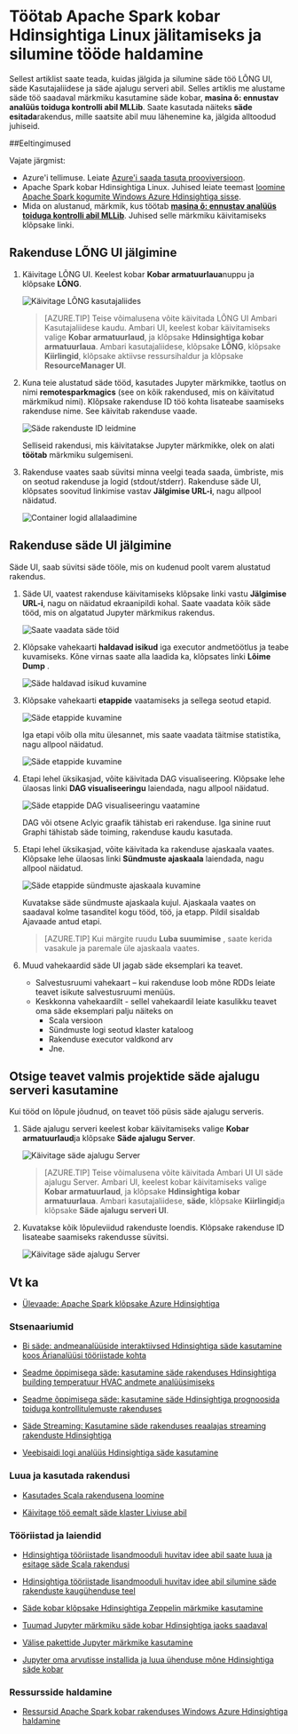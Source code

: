 <properties 
    pageTitle="Jälitamiseks ja silumine töö töötab Apache Spark klaster rakenduses Hdinsightiga | Microsoft Azure'i" 
    description="LÕNG UI, säde Kasutajaliidese ja säde ajalugu serveri abil jälgida ja silumine töid säde klaster rakenduses Windows Azure Hdinsightiga" 
    services="hdinsight" 
    documentationCenter="" 
    authors="nitinme" 
    manager="jhubbard" 
    editor="cgronlun"
    tags="azure-portal"/>

<tags 
    ms.service="hdinsight" 
    ms.workload="big-data" 
    ms.tgt_pltfrm="na" 
    ms.devlang="na" 
    ms.topic="article" 
    ms.date="08/25/2016" 
    ms.author="nitinme"/>

# <a name="track-and-debug-jobs-running-on-apache-spark-cluster-in-hdinsight-linux"></a>Töötab Apache Spark kobar Hdinsightiga Linux jälitamiseks ja silumine tööde haldamine

Sellest artiklist saate teada, kuidas jälgida ja silumine säde töö LÕNG UI, säde Kasutajaliidese ja säde ajalugu serveri abil. Selles artiklis me alustame säde töö saadaval märkmiku kasutamine säde kobar, **masina õ: ennustav analüüs toiduga kontrolli abil MLLib**. Saate kasutada näiteks **säde esitada**rakendus, mille saatsite abil muu lähenemine ka, jälgida alltoodud juhiseid.

##<a name="prerequisites"></a>Eeltingimused

Vajate järgmist:

- Azure'i tellimuse. Leiate [Azure'i saada tasuta prooviversioon](https://azure.microsoft.com/documentation/videos/get-azure-free-trial-for-testing-hadoop-in-hdinsight/).
- Apache Spark kobar Hdinsightiga Linux. Juhised leiate teemast [loomine Apache Spark kogumite Windows Azure Hdinsightiga sisse](hdinsight-apache-spark-jupyter-spark-sql.md).
- Mida on alustanud, märkmik, kus töötab **[masina õ: ennustav analüüs toiduga kontrolli abil MLLib](hdinsight-apache-spark-machine-learning-mllib-ipython.md)**. Juhised selle märkmiku käivitamiseks klõpsake linki.  

## <a name="track-an-application-in-the-yarn-ui"></a>Rakenduse LÕNG UI jälgimine

1. Käivitage LÕNG UI. Keelest kobar **Kobar armatuurlaua**nuppu ja klõpsake **LÕNG**.

    ![Käivitage LÕNG kasutajaliides](./media/hdinsight-apache-spark-job-debugging/launch-yarn-ui.png)

    >[AZURE.TIP] Teise võimalusena võite käivitada LÕNG UI Ambari Kasutajaliidese kaudu. Ambari UI, keelest kobar käivitamiseks valige **Kobar armatuurlaud**, ja klõpsake **Hdinsightiga kobar armatuurlaua**. Ambari kasutajaliidese, klõpsake **LÕNG**, klõpsake **Kiirlingid**, klõpsake aktiivse ressursihaldur ja klõpsake **ResourceManager UI**.  

3. Kuna teie alustatud säde tööd, kasutades Jupyter märkmikke, taotlus on nimi **remotesparkmagics** (see on kõik rakendused, mis on käivitatud märkmikud nimi). Klõpsake rakenduse ID töö kohta lisateabe saamiseks rakenduse nime. See käivitab rakenduse vaade.

    ![Säde rakenduste ID leidmine](./media/hdinsight-apache-spark-job-debugging/find-application-id.png)

    Selliseid rakendusi, mis käivitatakse Jupyter märkmikke, olek on alati **töötab** märkmiku sulgemiseni.

4. Rakenduse vaates saab süvitsi minna veelgi teada saada, ümbriste, mis on seotud rakenduse ja logid (stdout/stderr). Rakenduse säde UI, klõpsates soovitud linkimise vastav **Jälgimise URL-i**, nagu allpool näidatud. 

    ![Container logid allalaadimine](./media/hdinsight-apache-spark-job-debugging/download-container-logs.png)

## <a name="track-an-application-in-the-spark-ui"></a>Rakenduse säde UI jälgimine

Säde UI, saab süvitsi säde tööle, mis on kudenud poolt varem alustatud rakendus.

1. Säde UI, vaatest rakenduse käivitamiseks klõpsake linki vastu **Jälgimise URL-i**, nagu on näidatud ekraanipildi kohal. Saate vaadata kõik säde tööd, mis on algatatud Jupyter märkmikus rakendus.

    ![Saate vaadata säde töid](./media/hdinsight-apache-spark-job-debugging/view-spark-jobs.png)

2. Klõpsake vahekaarti **haldavad isikud** iga executor andmetöötlus ja teabe kuvamiseks. Kõne virnas saate alla laadida ka, klõpsates linki **Lõime Dump** .

    ![Säde haldavad isikud kuvamine](./media/hdinsight-apache-spark-job-debugging/view-spark-executors.png)
 
3. Klõpsake vahekaarti **etappide** vaatamiseks ja sellega seotud etapid.

    ![Säde etappide kuvamine](./media/hdinsight-apache-spark-job-debugging/view-spark-stages.png)

    Iga etapi võib olla mitu ülesannet, mis saate vaadata täitmise statistika, nagu allpool näidatud.

    ![Säde etappide kuvamine](./media/hdinsight-apache-spark-job-debugging/view-spark-stages-details.png) 

4. Etapi lehel üksikasjad, võite käivitada DAG visualiseering. Klõpsake lehe ülaosas linki **DAG visualiseeringu** laiendada, nagu allpool näidatud.

    ![Säde etappide DAG visualiseeringu vaatamine](./media/hdinsight-apache-spark-job-debugging/view-spark-stages-dag-visualization.png)

    DAG või otsene Aclyic graafik tähistab eri rakenduse. Iga sinine ruut Graphi tähistab säde toiming, rakenduse kaudu kasutada.

5. Etapi lehel üksikasjad, võite käivitada ka rakenduse ajaskaala vaates. Klõpsake lehe ülaosas linki **Sündmuste ajaskaala** laiendada, nagu allpool näidatud.

    ![Säde etappide sündmuste ajaskaala kuvamine](./media/hdinsight-apache-spark-job-debugging/view-spark-stages-event-timeline.png)

    Kuvatakse säde sündmuste ajaskaala kujul. Ajaskaala vaates on saadaval kolme tasanditel kogu tööd, töö, ja etapp. Pildil sisaldab Ajavaade antud etapi.

    >[AZURE.TIP] Kui märgite ruudu **Luba suumimise** , saate kerida vasakule ja paremale üle ajaskaala vaates.

6. Muud vahekaardid säde UI jagab säde eksemplari ka teavet.

    * Salvestusruumi vahekaart – kui rakenduse loob mõne RDDs leiate teavet isikute salvestusruumi menüüs.
    * Keskkonna vahekaardilt - sellel vahekaardil leiate kasulikku teavet oma säde eksemplari palju näiteks on 
        * Scala versioon
        * Sündmuste logi seotud klaster kataloog
        * Rakenduse executor valdkond arv
        * Jne.

## <a name="find-information-about-completed-jobs-using-the-spark-history-server"></a>Otsige teavet valmis projektide säde ajalugu serveri kasutamine

Kui tööd on lõpule jõudnud, on teavet töö püsis säde ajalugu serveris.

1. Säde ajalugu serveri keelest kobar käivitamiseks valige **Kobar armatuurlaud**ja klõpsake **Säde ajalugu Server**.

    ![Käivitage säde ajalugu Server](./media/hdinsight-apache-spark-job-debugging/launch-spark-history-server.png)

    >[AZURE.TIP] Teise võimalusena võite käivitada Ambari UI UI säde ajalugu Server. Ambari UI, keelest kobar käivitamiseks valige **Kobar armatuurlaud**, ja klõpsake **Hdinsightiga kobar armatuurlaua**. Ambari kasutajaliidese, **säde**, klõpsake **Kiirlingid**ja klõpsake **Säde ajalugu serveri UI**.

2. Kuvatakse kõik lõpuleviidud rakenduste loendis. Klõpsake rakenduse ID lisateabe saamiseks rakendusse süvitsi.

    ![Käivitage säde ajalugu Server](./media/hdinsight-apache-spark-job-debugging/view-completed-applications.png)
    

## <a name="seealso"></a>Vt ka


* [Ülevaade: Apache Spark klõpsake Azure Hdinsightiga](hdinsight-apache-spark-overview.md)

### <a name="scenarios"></a>Stsenaariumid

* [Bi säde: andmeanalüüside interaktiivsed Hdinsightiga säde kasutamine koos Ärianalüüsi tööriistade kohta](hdinsight-apache-spark-use-bi-tools.md)

* [Seadme õppimisega säde: kasutamine säde rakenduses Hdinsightiga building temperatuur HVAC andmete analüüsimiseks](hdinsight-apache-spark-ipython-notebook-machine-learning.md)

* [Seadme õppimisega säde: kasutamine säde Hdinsightiga prognoosida toiduga kontrollitulemuste rakenduses](hdinsight-apache-spark-machine-learning-mllib-ipython.md)

* [Säde Streaming: Kasutamine säde rakenduses reaalajas streaming rakenduste Hdinsightiga](hdinsight-apache-spark-eventhub-streaming.md)

* [Veebisaidi logi analüüs Hdinsightiga säde kasutamine](hdinsight-apache-spark-custom-library-website-log-analysis.md)

### <a name="create-and-run-applications"></a>Luua ja kasutada rakendusi

* [Kasutades Scala rakendusena loomine](hdinsight-apache-spark-create-standalone-application.md)

* [Käivitage töö eemalt säde klaster Liviuse abil](hdinsight-apache-spark-livy-rest-interface.md)

### <a name="tools-and-extensions"></a>Tööriistad ja laiendid

* [Hdinsightiga tööriistade lisandmooduli huvitav idee abil saate luua ja esitage säde Scala rakendusi](hdinsight-apache-spark-intellij-tool-plugin.md)

* [Hdinsightiga tööriistade lisandmooduli huvitav idee abil silumine säde rakenduste kaugühenduse teel](hdinsight-apache-spark-intellij-tool-plugin-debug-jobs-remotely.md)

* [Säde kobar klõpsake Hdinsightiga Zeppelin märkmike kasutamine](hdinsight-apache-spark-use-zeppelin-notebook.md)

* [Tuumad Jupyter märkmiku säde kobar Hdinsightiga jaoks saadaval](hdinsight-apache-spark-jupyter-notebook-kernels.md)

* [Välise pakettide Jupyter märkmike kasutamine](hdinsight-apache-spark-jupyter-notebook-use-external-packages.md)

* [Jupyter oma arvutisse installida ja luua ühenduse mõne Hdinsightiga säde kobar](hdinsight-apache-spark-jupyter-notebook-install-locally.md)

### <a name="manage-resources"></a>Ressursside haldamine

* [Ressursid Apache Spark kobar rakenduses Windows Azure Hdinsightiga haldamine](hdinsight-apache-spark-resource-manager.md)
